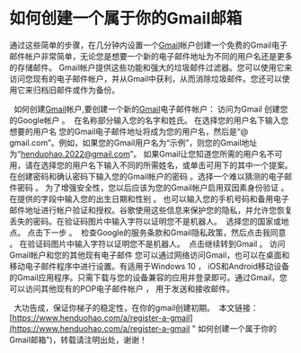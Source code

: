 #  如何创建一个属于你的Gmail邮箱
通过这些简单的步骤，在几分钟内设置一个[Gmail](https://www.henduohao.com/tag/gmail "Gmail是Google的免费网络邮件服务，也是世界上用户量最多的邮箱。")帐户
​
创建一个免费的Gmail电子邮件帐户非常简单，无论您是想要一个新的电子邮件地址为不同的用户名还是更多的存储邮件。 Gmail帐户提供这些功能和强大的垃圾邮件过滤器。您可以使用它来访问您现有的电子邮件帐户，并从Gmail中获利，从而消除垃圾邮件。您还可以使用它来归档旧邮件或作为备份。
​

​
​
如何创建[Gmail](https://gmail.com/)帐户,要创建一个新的[Gmail](https://www.henduohao.com/group/1.html)电子邮件帐户：
​
访问为Gmail 创建您的Google帐户 。
​
在名称部分输入您的名字和姓氏。
​
在选择您的用户名下输入您想要的用户名
​
您的Gmail电子邮件地址将成为您的用户名，然后是“@ gmail.com”。例如，如果您的Gmail用户名为“示例”，则您的Gmail地址为“henduohao.2022@gmail.com”。
​
如果Gmail让您知道您所需的用户名不可用，请在选择您的用户名下输入不同的所需姓名，或单击可用下的其中一个提案。
​
在创建密码和确认密码下输入您的Gmail帐户的密码 。选择一个难以猜测的电子邮件密码 。
​
为了增强安全性，您以后应该为您的Gmail帐户启用双因素身份验证 。
​
在提供的字段中输入您的出生日期和性别 。
​
也可以输入您的手机号码和备用电子邮件地址进行帐户验证和授权。谷歌使用这些信息来保护您的隐私，并允许您恢复丢失的密码。
​
在验证码图片中输入字符以证明您不是机器人。
​
选择您的国家或地点。
​
点击下一步 。
​
检查Google的服务条款和Gmail隐私政策，然后点击我同意 。
​
在验证码图片中输入字符以证明您不是机器人。
​
点击继续转到Gmail 。
​
访问Gmail帐户和您的其他现有电子邮件
​
您可以通过网络访问Gmail，也可以在桌面和移动电子邮件程序中进行设置。有适用于Windows 10 ， iOS和Android移动设备的Gmail应用程序。只需下载与您的设备兼容的应用并登录即可。通过Gmail，您可以访问其他现有的POP电子邮件帐户 ， 用于发送和接收邮件。
​

​
​
大功告成，保证你梯子的稳定性，在你的gmail创建初期。
​
本文链接：[https://www.henduohao.com/a/register-a-gmail](https://www.henduohao.com/a/register-a-gmail " 如何创建一个属于你的Gmail邮箱")，转载请注明出处，谢谢！